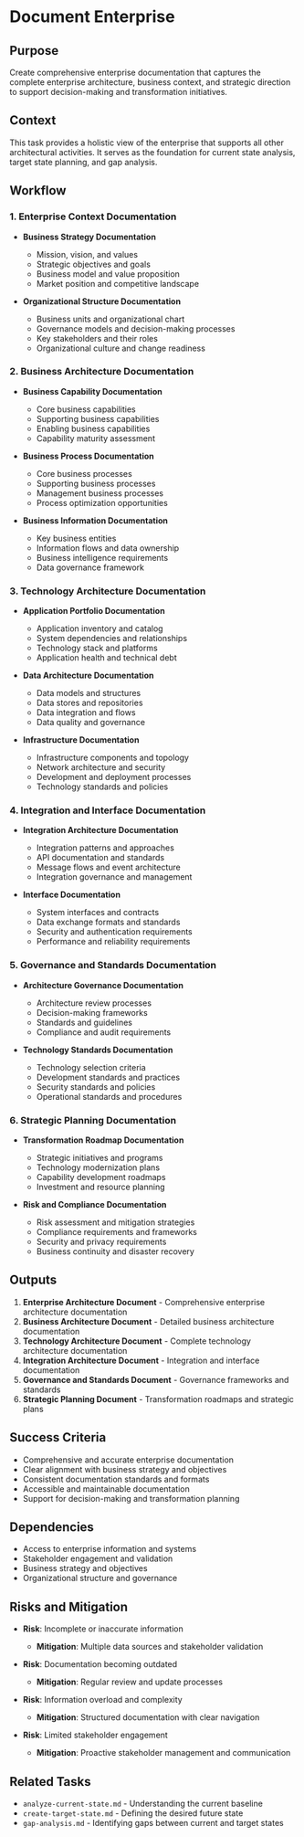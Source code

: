 # Document Enterprise

## Purpose
Create comprehensive enterprise documentation that captures the complete enterprise architecture, business context, and strategic direction to support decision-making and transformation initiatives.

## Context
This task provides a holistic view of the enterprise that supports all other architectural activities. It serves as the foundation for current state analysis, target state planning, and gap analysis.

## Workflow

### 1. Enterprise Context Documentation
- **Business Strategy Documentation**
  - Mission, vision, and values
  - Strategic objectives and goals
  - Business model and value proposition
  - Market position and competitive landscape

- **Organizational Structure Documentation**
  - Business units and organizational chart
  - Governance models and decision-making processes
  - Key stakeholders and their roles
  - Organizational culture and change readiness

### 2. Business Architecture Documentation
- **Business Capability Documentation**
  - Core business capabilities
  - Supporting business capabilities
  - Enabling business capabilities
  - Capability maturity assessment

- **Business Process Documentation**
  - Core business processes
  - Supporting business processes
  - Management business processes
  - Process optimization opportunities

- **Business Information Documentation**
  - Key business entities
  - Information flows and data ownership
  - Business intelligence requirements
  - Data governance framework

### 3. Technology Architecture Documentation
- **Application Portfolio Documentation**
  - Application inventory and catalog
  - System dependencies and relationships
  - Technology stack and platforms
  - Application health and technical debt

- **Data Architecture Documentation**
  - Data models and structures
  - Data stores and repositories
  - Data integration and flows
  - Data quality and governance

- **Infrastructure Documentation**
  - Infrastructure components and topology
  - Network architecture and security
  - Development and deployment processes
  - Technology standards and policies

### 4. Integration and Interface Documentation
- **Integration Architecture Documentation**
  - Integration patterns and approaches
  - API documentation and standards
  - Message flows and event architecture
  - Integration governance and management

- **Interface Documentation**
  - System interfaces and contracts
  - Data exchange formats and standards
  - Security and authentication requirements
  - Performance and reliability requirements

### 5. Governance and Standards Documentation
- **Architecture Governance Documentation**
  - Architecture review processes
  - Decision-making frameworks
  - Standards and guidelines
  - Compliance and audit requirements

- **Technology Standards Documentation**
  - Technology selection criteria
  - Development standards and practices
  - Security standards and policies
  - Operational standards and procedures

### 6. Strategic Planning Documentation
- **Transformation Roadmap Documentation**
  - Strategic initiatives and programs
  - Technology modernization plans
  - Capability development roadmaps
  - Investment and resource planning

- **Risk and Compliance Documentation**
  - Risk assessment and mitigation strategies
  - Compliance requirements and frameworks
  - Security and privacy requirements
  - Business continuity and disaster recovery

## Outputs
1. **Enterprise Architecture Document** - Comprehensive enterprise architecture documentation
2. **Business Architecture Document** - Detailed business architecture documentation
3. **Technology Architecture Document** - Complete technology architecture documentation
4. **Integration Architecture Document** - Integration and interface documentation
5. **Governance and Standards Document** - Governance frameworks and standards
6. **Strategic Planning Document** - Transformation roadmaps and strategic plans

## Success Criteria
- Comprehensive and accurate enterprise documentation
- Clear alignment with business strategy and objectives
- Consistent documentation standards and formats
- Accessible and maintainable documentation
- Support for decision-making and transformation planning

## Dependencies
- Access to enterprise information and systems
- Stakeholder engagement and validation
- Business strategy and objectives
- Organizational structure and governance

## Risks and Mitigation
- **Risk**: Incomplete or inaccurate information
  - **Mitigation**: Multiple data sources and stakeholder validation

- **Risk**: Documentation becoming outdated
  - **Mitigation**: Regular review and update processes

- **Risk**: Information overload and complexity
  - **Mitigation**: Structured documentation with clear navigation

- **Risk**: Limited stakeholder engagement
  - **Mitigation**: Proactive stakeholder management and communication

## Related Tasks
- `analyze-current-state.md` - Understanding the current baseline
- `create-target-state.md` - Defining the desired future state
- `gap-analysis.md` - Identifying gaps between current and target states 